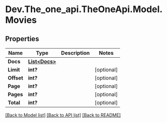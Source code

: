 # Dev.The_one_api.TheOneApi.Model.Movies
## Properties

Name | Type | Description | Notes
------------ | ------------- | ------------- | -------------
**Docs** | [**List&lt;Docs&gt;**](Docs.md) |  | 
**Limit** | **int?** |  | [optional] 
**Offset** | **int?** |  | [optional] 
**Page** | **int?** |  | [optional] 
**Pages** | **int?** |  | [optional] 
**Total** | **int?** |  | [optional] 

[[Back to Model list]](../README.md#documentation-for-models) [[Back to API list]](../README.md#documentation-for-api-endpoints) [[Back to README]](../README.md)

